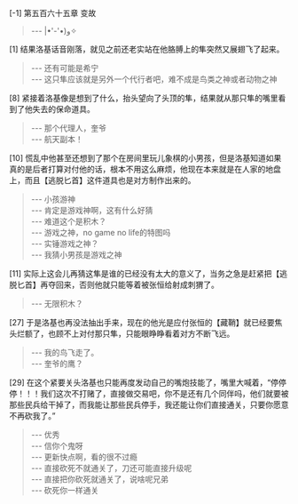 
[-1] 第五百六十五章 变故
>--- |•'-'•)و✧<br>

[1] 结果洛基话音刚落，就见之前还老实站在他胳膊上的隼突然又展翅飞了起来。
>--- 还有可能是希宁<br>
>--- 这只隼应该就是另外一个代行者吧，难不成是鸟类之神或者动物之神<br>

[8] 紧接着洛基像是想到了什么，抬头望向了头顶的隼，结果就从那只隼的嘴里看到了他失去的保命道具。
>--- 那个代理人，奎爷<br>
>--- 航天副本！<br>

[10] 慌乱中他甚至还想到了那个在房间里玩儿象棋的小男孩，但是洛基知道如果真的是后者打算对付他的话，根本不用这么麻烦，他现在本来就是在人家的地盘上，而且【逃脱匕首】这件道具也是对方制作出来的。
>--- 小孩游神<br>
>--- 肯定是游戏神啊，这有什么好猜<br>
>--- 难道这个是积木？<br>
>--- 游戏之神，no game no life的特图吗<br>
>--- 实锤游戏之神？<br>
>--- 我猜小男孩是游戏之神<br>

[11] 实际上这会儿再猜这隼是谁的已经没有太大的意义了，当务之急是赶紧把【逃脱匕首】再夺回来，否则他就只能等着被张恒给射成刺猬了。
>--- 无限积木？<br>

[27] 于是洛基也再没法抽出手来，现在的他光是应付张恒的【藏鞘】就已经要焦头烂额了，也顾不上对付那只隼，只能眼睁睁看着对方不断飞远。
>--- 我的鸟飞走了。<br>
>--- 奎爷的鹰？<br>

[29] 在这个紧要关头洛基也只能再度发动自己的嘴炮技能了，嘴里大喊着，“停停停！！！我们这次不打赌了，直接做交易吧，你不是还有几个同伴吗，他们就要被那些民兵给干掉了，而我能让那些民兵停手，我还能让你们直接通关，只要你愿意不再砍我了。”
>--- 优秀<br>
>--- 信你个鬼呀<br>
>--- 更新快点啊，看的很不过瘾<br>
>--- 直接砍死不就通关了，刀还可能直接升级呢<br>
>--- 直接把你砍死就通关了，说啥呢兄弟<br>
>--- 砍死你一样通关<br>
